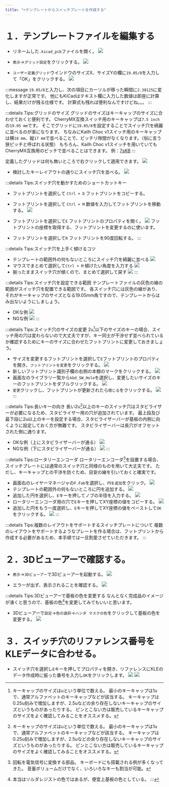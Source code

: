 ```yaml
---
title: "⌨テンプレートからスイッチプレートを作成する"
---
```


# １．テンプレートファイルを編集する

- リネームした`.kicad_pcb`ファイルを開く。
![](/images/gl516design/4-1_sw-plate-1.png)

- `表示`→`グリッド設定`をクリックする。
![](/images/gl516design/4-2_sw-plate-2.png)

- `ユーザー定義グリッド`ウインドウのサイズX、サイズYの欄に`19.05/8`を入力して「OK」をクリックする。
![](/images/gl516design/4-3_sw-plate-3.png)

:::message
`19.05/8`と入力し、次の項目にカーソルが移った瞬間に`2.38125`に変化しますが正常です。
他にもKiCadはテキスト欄に入力した数値は即座に計算し、結果だけが残る仕様です。
計算式も残れば便利なんですけどね。。。
:::

:::details Tips:グリッドのサイズ
グリッドのサイズはキーキャップのサイズに合わせておくと便利です。
CherryMX互換スイッチ用のキーキャップは`7.5 inch`の`19.05 mm`です。
そこでグリッドに`19.05/8`を設定することでスイッチ穴を綺麗に並べるのが楽になります。
ちなみにKailh Choc v1スイッチ用のキーキャップは横`18 mm`、縦`17 mm`で並べることで、ピッチリ隙間がなくなります。（俗に言う狭ピッチと呼ばれる状態）
もちろん、Kailh Choc v1スイッチを用いていてもCherryMX互換用のピッチで並べることはできます。
例：[7sKB](https://salicylic-acid3.booth.pm/items/1673395)
:::

定義したグリッドは何も無いところで右クリックして適用できます。
![](/images/gl516design/4-4_sw-plate-4.png)

- 検討したキーレイアウトの通りにスイッチ穴を並べる。
![](/images/gl516design/4-5_sw-plate-5.png)

:::details Tips:スイッチ穴を動かすためのショートカットキー
- フットプリントを選択して `Ctrl + D`
フットプリントをコピーする。

- フットプリントを選択して `Ctrl + M`
数値を入力してフットプリントを移動する。
![](/images/gl516design/4-6_sw-plate-6.png)

- フットプリントを選択して`E`
フットプリントのプロパティを開く。
![](/images/gl516design/4-7_sw-plate-7.png)
フットプリントの座標を取得する、フットプリントを変更するのに使います。

- フットプリントを選択して`R`
フットプリントを90度回転する。
:::

:::details Tips:スイッチ穴を上手く傾けるコツ
- テンプレートの範囲外の何もないところにスイッチ穴を綺麗に並べる
![](/images/gl516design/4-8_sw-plate-8.png)
- マウスでまとめて選択して`Ctrl + M`
傾けたい角度を入力する
![](/images/gl516design/4-9_sw-plate-9.png)
- 揃ったままスイッチ穴が傾くので、まとめて選択して戻す
![](/images/gl516design/4-10_sw-plate-10.png)
:::

:::details Tips:スイッチ穴を設定できる範囲
テンプレートファイルの灰色の線の範囲がスイッチ穴を配置できる範囲です。
各スイッチ穴には灰色の線があり、それがキーキャップのサイズとなる19.05mm角ですので、テンプレートからはみ出ないようにしましょう。
- OKな例
![](/images/gl516design/4-11_sw-plate-11.png)
- NGな例
![](/images/gl516design/4-12_sw-plate-12.png)
:::

:::details Tips:スイッチ穴のサイズの変更
2u[^1]以下のサイズのキーの場合、スイッチ用の穴は変わらないので大丈夫ですが、キー同士が干渉せず並べられているか確認するためにキーのサイズに合わせたフットプリントに変更しておきましょう。
- サイズを変更するフットプリントを選択して`E`フットプリントのプロパティを開き、`フットプリントを変更`をクリックする。
![](/images/gl516design/4-13_sw-plate-13.png)
- 新しいフットプリント識別子欄の右側の本棚のマークをクリックする。
![](/images/gl516design/4-14_sw-plate-14.png)
- 画面左のライブラリ一覧から`kbd_SW_Hole`を選択し、変更したいサイズのキーのフットプリントをダブルクリックする。
![](/images/gl516design/4-15_sw-plate-15.png)
- `変更`クリックし、フットプリントが更新されたら`閉じる`をクリックする。
![](/images/gl516design/4-16_sw-plate-16.png)
:::

[^1]: キーキャップのサイズはuという単位で数える。
最小のキーキャップは1uで、通常アルファベットのキーキャップなどが該当する。
キーキャップは0.25u刻みで増加しますが、2.5uなどの余り存在しないキーキャップのサイズというものがあったりする。
ピンとこない方は販売しているキーキャップのサイズをよく確認してみることをオススメする。

:::details Tips:長いキーの向き
長い2u[^1]以上のキーのスイッチ穴はスタビライザーが必要になるため、スタビライザー用の穴が追加されています。
最上段及び最下段に2u以上のキーを設定する場合、スタビライザーバーが基板の内側に向くように設定しておく方が無難です。
スタビライザーバーは長穴がオフセットされた側に通ります。
- OKな例（上にスタビライザーバーが通る）
![](/images/gl516design/4-17_sw-plate-17.png)
- NGな例（下にスタビライザーバーが通る）
![](/images/gl516design/4-18_sw-plate-18.png)
:::

:::details Tips:ロータリーエンコーダ
ロータリーエンコーダ[^2]を設置する場合、スイッチプレートには通常のスイッチ穴と同様のものを用いて大丈夫です。
ただし、キーキャップとの干渉を防ぐため、目安の線を引いておくと確実です。
- 画面右のレイヤーマネージャの`F.Fab`を選択し、`円を追加`をクリック。
![](/images/gl516design/4-19_sw-plate-19.png)
- テンプレートの範囲外の何もないところに円を追加する。
![](/images/gl516design/4-20_sw-plate-20.png)
- 追加した円を選択し、`E`キーを押してノブの半径を入力する。
![](/images/gl516design/4-21_sw-plate-21.png)
- ロータリーエンコーダ用の穴で`E`キーを押してXY座標の値をコピーする。
![](/images/gl516design/4-22_sw-plate-22.png)
- 追加した円をもう一度選択し、`E`キーを押してXY座標の値をペーストして`OK`をクリックする。
![](/images/gl516design/4-23_sw-plate-23.png)
:::
[^2]: 回転を電気信号に変換する部品。
キーボードにも搭載される例が多くなってきた。
音量ボリュームだけでなく、いろいろなキーも割当が可能。

:::details Tips:複数のレイアウトをサポートするスイッチプレートについて
複数のレイアウトをサポートするようなプレートを作る場合は、フットプリントから作成する必要があるため、本手順では一旦割愛させていただきます。
:::

# ２．3Dビューアーで確認する。

- `表示`→`3Dビューアー`で3Dビューアーを起動する。
![](/images/gl516design/4-24_sw-plate-24.png)

- エラーが出ず、表示されることを確認する。
![](/images/gl516design/4-25_sw-plate-25.png)

:::details Tips:3Dビューアーで基板の色を変更する
なんとなく完成品のイメージが湧くと思うので、基板の色[^3]を変更してみてもいいと思います。
- 3Dビューアーで`設定`→`色の選択`→`ハンダ マスクの色`をクリックして基板の色を変更する。
![](/images/gl516design/4-26_sw-plate-26.png)
[^3]: 本当はソルダレジストの色ではあるが、便宜上基板の色としている。
:::

# ３．スイッチ穴のリファレンス番号をKLEデータに合わせる。

- スイッチ穴を選択し`E`キーを押してプロパティを開き、リファレンスにKLEのデータ作成時に振った番号を入力し`OK`をクリックします。
![](/images/gl516design/4-27_sw-plate-27.png)
![](/images/gl516design/4-28_sw-plate-28.png)


